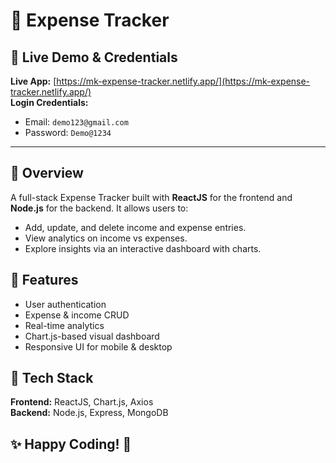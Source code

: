 # 💸 Expense Tracker

## 🔗 Live Demo & Credentials

**Live App:** [https://mk-expense-tracker.netlify.app/](https://mk-expense-tracker.netlify.app/)  
**Login Credentials:**  
- Email: `demo123@gmail.com`  
- Password: `Demo@1234`

---

## 📌 Overview

A full-stack Expense Tracker built with **ReactJS** for the frontend and **Node.js** for the backend. It allows users to:

- Add, update, and delete income and expense entries.
- View analytics on income vs expenses.
- Explore insights via an interactive dashboard with charts.

## 🚀 Features
- User authentication
- Expense & income CRUD
- Real-time analytics
- Chart.js-based visual dashboard
- Responsive UI for mobile & desktop


## 🚀 Tech Stack

**Frontend:** ReactJS, Chart.js, Axios  
**Backend:** Node.js, Express, MongoDB


## ✨ Happy Coding! 🚀
